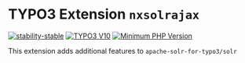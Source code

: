 # TYPO3 Extension `nxsolrajax`

[![stability-stable](https://img.shields.io/badge/stability-stable-green.svg)](https://github.com/netlogix/nxsolrajax)
[![TYPO3 V10](https://img.shields.io/badge/TYPO3-10-orange.svg)](https://get.typo3.org/version/10)
[![Minimum PHP Version](https://img.shields.io/badge/php-%3E%3D%207.4-8892BF.svg)](https://php.net/)

This extension adds additional features to `apache-solr-for-typo3/solr`
